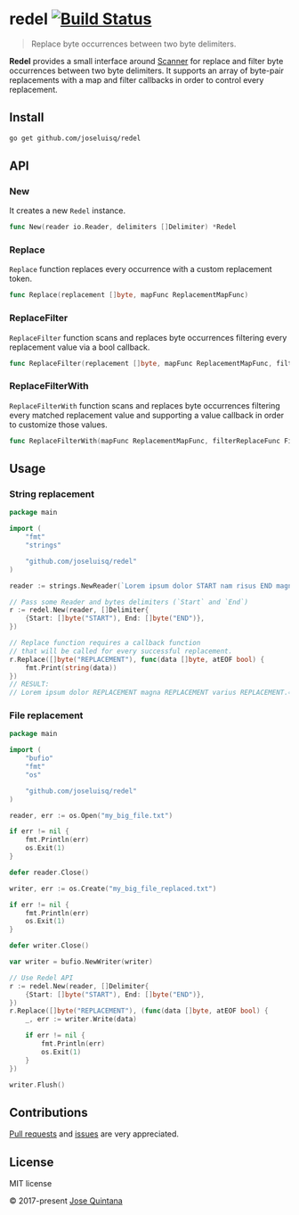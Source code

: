 # redel [![Build Status](https://travis-ci.org/joseluisq/redel.svg?branch=master)](https://travis-ci.org/joseluisq/redel)

> Replace byte occurrences between two byte delimiters.

__Redel__ provides a small interface around [Scanner](https://golang.org/pkg/text/scanner/) for replace and filter byte occurrences between two byte delimiters. It supports an array of byte-pair replacements with a map and filter callbacks in order to control every replacement.

## Install

```sh
go get github.com/joseluisq/redel
```

## API

### New

It creates a new `Redel` instance.

```go
func New(reader io.Reader, delimiters []Delimiter) *Redel
```

### Replace

`Replace` function replaces every occurrence with a custom replacement token.

```go
func Replace(replacement []byte, mapFunc ReplacementMapFunc)
```

### ReplaceFilter

`ReplaceFilter` function scans and replaces byte occurrences filtering every replacement value via a bool callback.

```go
func ReplaceFilter(replacement []byte, mapFunc ReplacementMapFunc, filterFunc FilterValueFunc, preserveDelimiters bool)
```

### ReplaceFilterWith

`ReplaceFilterWith` function scans and replaces byte occurrences filtering every matched replacement value and supporting a value callback in order to customize those values.

```go
func ReplaceFilterWith(mapFunc ReplacementMapFunc, filterReplaceFunc FilterValueReplaceFunc, preserveDelimiters bool)
```

## Usage

### String replacement

```go
package main

import (
	"fmt"
	"strings"

	"github.com/joseluisq/redel"
)

reader := strings.NewReader(`Lorem ipsum dolor START nam risus END magna START suscipit. END varius START sapien END.`)

// Pass some Reader and bytes delimiters (`Start` and `End`)
r := redel.New(reader, []Delimiter{
	{Start: []byte("START"), End: []byte("END")},
})

// Replace function requires a callback function
// that will be called for every successful replacement.
r.Replace([]byte("REPLACEMENT"), func(data []byte, atEOF bool) {
	fmt.Print(string(data))
})
// RESULT:
// Lorem ipsum dolor REPLACEMENT magna REPLACEMENT varius REPLACEMENT.⏎
```

### File replacement

```go
package main

import (
	"bufio"
	"fmt"
	"os"

	"github.com/joseluisq/redel"
)

reader, err := os.Open("my_big_file.txt")

if err != nil {
	fmt.Println(err)
	os.Exit(1)
}

defer reader.Close()

writer, err := os.Create("my_big_file_replaced.txt")

if err != nil {
	fmt.Println(err)
	os.Exit(1)
}

defer writer.Close()

var writer = bufio.NewWriter(writer)

// Use Redel API
r := redel.New(reader, []Delimiter{
	{Start: []byte("START"), End: []byte("END")},
})
r.Replace([]byte("REPLACEMENT"), (func(data []byte, atEOF bool) {
	_, err := writer.Write(data)

	if err != nil {
		fmt.Println(err)
		os.Exit(1)
	}
})

writer.Flush()
```

## Contributions

[Pull requests](https://github.com/joseluisq/redel/pulls) and [issues](https://github.com/joseluisq/redel/issues) are very appreciated.

## License
MIT license

© 2017-present [Jose Quintana](http://git.io/joseluisq)
